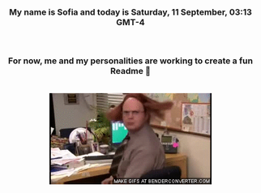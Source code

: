 


<div align="center">
<h3 >My name is Sofia and today is Saturday, 11 September, 03:13 GMT-4</h3><br>
<h3 >For now, me and my personalities are working to create a fun Readme 👋
</h3><br>
<img src='img/dwight.gif' alt='working...'/>
</div>
